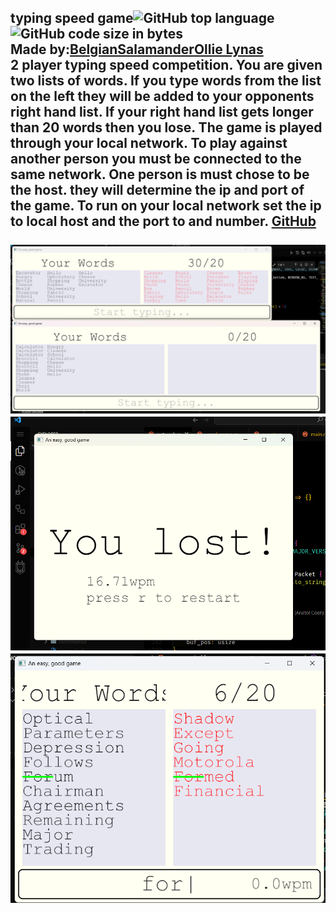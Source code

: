 ## typing speed game![GitHub top language](https://img.shields.io/github/languages/top/BelgianSalamander/word-game)![GitHub code size in bytes](https://img.shields.io/github/languages/code-size/BelgianSalamander/word-game)<br>Made by:[BelgianSalamander](https://github.com/BelgianSalamander)[Ollie Lynas](https://github.com/ollielynas)<br>2 player typing speed competition. You are given two lists of words. If you type words from the list on the left they will be added to your opponents right hand list. If your right hand list gets longer than 20 words then you lose. The game is played through your local network. To play against another person you must be connected to the same network. One person is must chose to be the host. they will determine the ip and port of the game. To run on your local network set the ip to local host and the port to and number. [GitHub](https://github.com/BelgianSalamander/word-game)<br><br>![screenshot1](md_files/portfolio/team%20projects/Screenshot%202023-10-13%20182708.png)![screenshot2](md_files/portfolio/team%20projects/Screenshot%202023-10-14%20124337.png)![screenshot3](md_files/portfolio/team%20projects/Screenshot%202023-10-14%20185546.png)
<!-- LAST EDITED Wed Nov  8 14:23:42 2023 LAST EDITED-->
